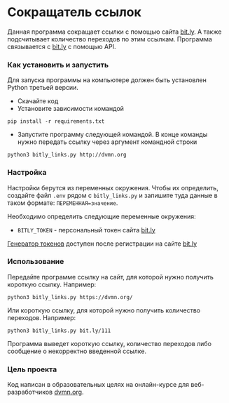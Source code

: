 # Сокращатель ссылок

Данная программа сокращает ссылки с помощью сайта [bit.ly](https://bit.ly/). 
А также подсчитывает количество переходов по этим ссылкам.
Программа связывается с [bit.ly](https://bit.ly/) с помощью API.

### Как установить и запустить

Для запуска программы на компьютере должен быть установлен Python третьей версии. 

- Скачайте код
- Установите зависимости командой 
```
pip install -r requirements.txt
```
- Запустите программу следующей командой. В конце команды нужно передать ссылку через аргумент командной строки 
```
python3 bitly_links.py http://dvmn.org
```

### Настройка

Настройки берутся из переменных окружения. Чтобы их определить, создайте файл `.env` рядом с `bitly_links.py` и запишите туда данные в таком формате: `ПЕРЕМЕННАЯ=значение`.

Необходимо определить следующие переменные окружения:
- `BITLY_TOKEN` - персональный токен сайта [bit.ly](https://bit.ly/)

[Генератор токенов](https://bitly.com/a/oauth_apps) доступен после регистрации на сайте [bit.ly](https://bit.ly/)

### Использование
Передайте программе ссылку на сайт, для которой нужно получить короткую ссылку. Например:
```
python3 bitly_links.py https://dvmn.org/ 
```
Или короткую ссылку, для которой нужно получить количество переходов. Например:
```
python3 bitly_links.py bit.ly/111
```

Программа выведет короткую ссылку, количество переходов либо сообщение о некорректно введенной ссылке.


### Цель проекта

Код написан в образовательных целях на онлайн-курсе для веб-разработчиков [dvmn.org](https://dvmn.org/).